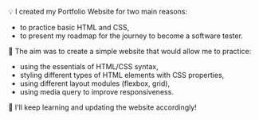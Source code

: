 :bulb: I created my Portfolio Website for two main reasons:
* to practice basic HTML and CSS,
* to present my roadmap for the journey to become a software tester.

:monocle_face: The aim was to create a simple website that would allow me to practice:
* using the essentials of HTML/CSS syntax,
* styling different types of HTML elements with CSS properties,
* using different layout modules (flexbox, grid),
* using media query to improve responsiveness.

:muscle: I'll keep learning and updating the website accordingly!
